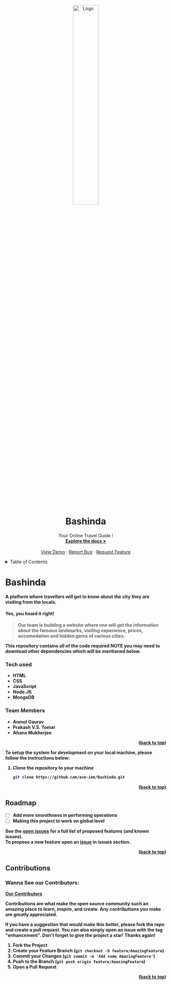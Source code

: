 <div id="top"></div>



<!-- PROJECT LOGO -->
<br />
<div align="center">
  <a href="https://github.com/AnmolGauravSingh/Bashinda">
    <img src="https://github.com/AnmolGauravSingh/Bashinda/blob/main/Bashinda_Animated.gif" width="40%" alt="Logo">
  </a>

  <h1 align="center">Bashinda</h1>

  <p align="center">
    Your Online Travel Guide !
    <br />
    <a href="https://github.com/AnmolGauravSingh/Bashinda"><strong>Explore the docs »</strong></a>
    <br />
    <br />
    <a href="https://github.com/AnmolGauravSingh/Bashinda">View Demo</a> 
    ·
    <a href="https://github.com/AnmolGauravSingh/Bashinda">Report Bug</a>
    ·
    <a href="https://github.com/AnmolGauravSingh/Bashinda/issues">Request Feature</a>
  </p>
</div>



<!-- TABLE OF CONTENTS -->
<details>
  <summary>Table of Contents</summary>
  <ol>
    <li>
      <a href="#about">About The Project</a>
      <ul>
        <li><a href="#built">Technology used</a></li>
      </ul>
    </li>
    <li><a href="#roadmap">Roadmap</a></li>
    <li><a href="#contributions">Contributing</a></li>
  </ol>
</details>

<!-- ABOUT THE PROJECT -->
<div id="about"></div>

# Bashinda

 <strong>A platform where travellers will get to know about the city they are visiting from the locals. <strong><br>
#### **Yes, you heard it right!**<br>
>Our team is building a website where one will get the information about the famoius landmarks, visiting experience, prices, accomodation and hidden gems of various cities.

This repository contains all of the code required **NOTE** you may need to download other dependencies which will be mentioned below. 




   
### Tech used

  <ul>
    <li>HTML</li>
    <li>CSS</li>
    <li>JavaScript</li>
    <li>Node.JS</li>
    <li>MongoDB</li>
  </ul>
  
  <h3> Team Members</h3>
  <ul>
    <li>Anmol Gaurav</li>
    <li>Prakash V.S. Tomar</li>
    <li>Ahana Mukherjee</li>
     
  </ul>


<p align="right">(<a href="#top">back to top</a>)</p>


To setup the system for development on your local machine, please follow the instructions below:

1. Clone the repository to your machine

   ```bash
   git clone https://github.com/acm-iem/Bashinda.git
   ```





<p align="right">(<a href="#top">back to top</a>)</p>
<div id="roadmap"></div>
   
<!-- ROADMAP -->
## Roadmap

- [ ] Add more smoothness in performing operations
- [ ] Making this project to work on global level

See the [open issues](https://github.com/acm-iem/Bashinda/issues) for a full list of proposed features (and known issues).
  <br> To propose a new feature open an [issue](https://github.com/acm-iem/Bashinda/issues) in issues section.

<p align="right">(<a href="#top">back to top</a>)</p>


<div id="contributions"></div>
   
<!-- CONTRIBUTING -->
## Contributions
### Wanna See our Contributors:
  <a href="https://github.com/Diversion2k22/Bashinda/graphs/contributors">Our Contributors</a>
 
Contributions are what make the open source community such an amazing place to learn, inspire, and create. Any contributions you make are **greatly appreciated**.

If you have a suggestion that would make this better, please fork the repo and create a pull request. You can also simply open an issue with the tag "enhancement".
Don't forget to give the project a star! Thanks again!

1. Fork the Project
2. Create your Feature Branch (`git checkout -b feature/AmazingFeature`)
3. Commit your Changes (`git commit -m 'Add some AmazingFeature'`)
4. Push to the Branch (`git push origin feature/AmazingFeature`)
5. Open a Pull Request

<p align="right">(<a href="#top">back to top</a>)</p>


